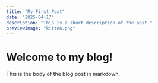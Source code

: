 ```yaml
---
title: "My First Post"
date: "2025-04-17"
description: "This is a short description of the post."
previewImage: "kitten.png"
---
```


# Welcome to my blog!

This is the body of the blog post in markdown.
